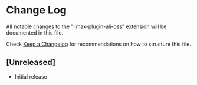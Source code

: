 # Change Log

All notable changes to the "limax-plugin-ali-oss" extension will be documented in this file.

Check [Keep a Changelog](http://keepachangelog.com/) for recommendations on how to structure this file.

## [Unreleased]

- Initial release